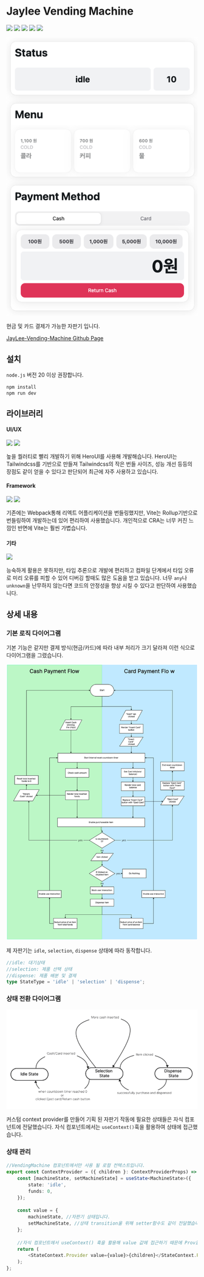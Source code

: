 # Jaylee Vending Machine

<img src="https://img.shields.io/badge/^6.3.5-Vite-646CFF?style=flat-square&logo=vite&logoColor=white"/>
<img src="https://img.shields.io/badge/^19.0.0-React-61DAFB?style=flat-square&logo=React&logoColor=white&"/>
<img src="https://img.shields.io/badge/~5.8.3-Typescript-3178C6?style=flat-square&logo=typescript&logoColor=white"/>
<img src="https://img.shields.io/badge/^3.4.17-Tailwindcss-06B6D4?style=flat-square&logo=tailwindcss&logoColor=white"/>
<img src="https://img.shields.io/badge/^2.7.0-HeroUI-000000?style=flat-square&logo=nextui&logoColor=white"/>

![Alt text](image.png)

현금 및 카드 결제가 가능한 자판기 입니다.

<a href="https://jhleeweb.github.io/jaylee-vending-machine/">
 JayLee-Vending-Machine Github Page
</a>

## 설치

`node.js` 버전 20 이상 권장합니다.

```
npm install
npm run dev
```

## 라이브러리

#### UI/UX

<img src="https://img.shields.io/badge/^2.7.0-HeroUI-000000?style=flat-square&logo=nextui&logoColor=white"/>
<img src="https://img.shields.io/badge/Tailwindcss-06B6D4?style=flat-square&logo=tailwindcss&logoColor=white"/>

높을 퀄러티로 빨리 개발하기 위해 HeroUI를 사용해 개발해습니다. HeroUI는 Tailwindcss를 기반으로 만들져 Tailwindcss의 작은 번들 사이즈, 성능 개선 등등의 장점도 같이 얻을 수 있다고 판단되어 최근에 자주 사용하고 있습니다.

#### Framework

<img src="https://img.shields.io/badge/^6.3.5-Vite-646CFF?style=flat-square&logo=vite&logoColor=white"/>
<img src="https://img.shields.io/badge/^19.0.0-React-61DAFB?style=flat-square&logo=React&logoColor=white&"/>

기존에는 Webpack통해 리엑트 어플리케이션을 번들링했지만, Vite는 Rollup기반으로 번들링하여 개발하는데 있어 편리하여 사용했습니다. 개인적으로 CRA는 너무 커진 느낌인 반면에 Vite는 훨씬 가볍습니다.

#### 기타

<img src="https://img.shields.io/badge/~5.8.3-Typescript-3178C6?style=flat-square&logo=typescript&logoColor=white"/>

능숙하게 활용은 못하지만, 타입 추론으로 개발에 편리하고 컴파일 단계에서 타입 오류로 미리 오류를 피할 수 있어 디버깅 할때도 많은 도움을 받고 있습니다. 너무 `any`나 `unknown`을 난무하지 않는다면 코드의 안정성을 향상 시킬 수 있다고 판단하여 사용했습니다.

## 상세 내용

### 기본 로직 다이어그램

기본 기능은 같지만 결제 방식(현금/카드)에 따라 내부 처리가 크기 달라져 이런 식으로 다이어그램을 그렸습니다.

![Alt text](image-4.png)

제 자판기는 `idle`, `selection`, `dispense` 상태에 따라 동작합니다.

```typescript
//idle: 대기상태
//selection: 제품 선택 상태
//dispense: 제품 배분 및 결제
type StateType = 'idle' | 'selection' | 'dispense';
```

### 상태 전환 다이어그램

![Alt text](image-6.png)

커스텀 context provider를 만들어 기획 된 자판기 작동에 필요한 상태들은 자식 컴포넌트에 전달했습니다. 자식 컴포넌트에서는 `useContext()`훅을 활용하여 상태에 접근했습니다.

### 상태 관리

```typescript
//VendingMachine 컴포넌트에서만 사용 될 로컬 컨텍스트입니다.
export const ContextProvider = ({ children }: ContextProviderProps) => {
	const [machineState, setMachineState] = useState<MachineState>({
		state: 'idle',
		funds: 0,
	});

	const value = {
		machineState, //자판기 상태입니다.
		setMachineState, //상태 transition울 위해 setter함수도 같이 전달했습니다.
	};

	//자식 컴포넌트에서 useContext() 훅을 활용해 value 값에 접근하기 때문에 Provider만 반환합니다.
	return (
		<StateContext.Provider value={value}>{children}</StateContext.Provider>
	);
};
```
